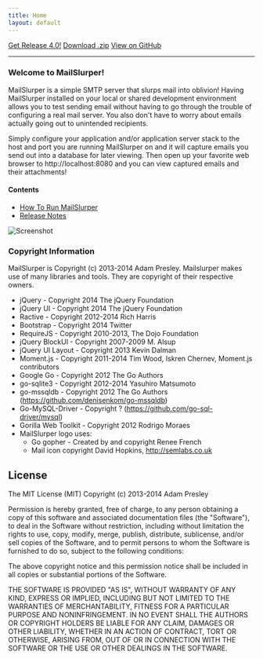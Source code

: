 ```yaml
---
title: Home
layout: default
---
```


<section id="downloads" class="clearfix">
	<a href="https://github.com/adampresley/mailslurper-go/releases/tag/4.0" id="download-zip" class="button"><span>Get Release 4.0!</span></a>
	<a href="https://github.com/adampresley/mailslurper-go/zipball/master" id="download-zip" class="button"><span>Download .zip</span></a>
	<a href="https://github.com/adampresley/mailslurper-go" id="view-on-github" class="button"><span>View on GitHub</span></a>
</section>

<hr />

### Welcome to MailSlurper!
MailSlurper is a simple SMTP server that slurps mail into oblivion! Having MailSlurper installed on your local
or shared development environment allows you to test sending email without having to go through the trouble
of configuring a real mail server. You also don't have to worry about emails actually going out to unintended
recipients.

Simply configure your application and/or application server stack to the host and port you are running
MailSlurper on and it will capture emails you send out into a database for later viewing. Then open
up your favorite web browser to http://localhost:8080 and you can view captured emails and their attachments!

#### Contents

* [How To Run MailSlurper](how-to-run.html)
* [Release Notes](release-notes.html)

![Screenshot](http://www.adampresley.com.s3.amazonaws.com/posts/mailslurper-4.0.png)


### Copyright Information
MailSlurper is Copyright (c) 2013-2014 Adam Presley. Mailslurper makes use of many libraries and tools.
They are copyright of their respective owners.

* jQuery - Copyright 2014 The jQuery Foundation
* jQuery UI - Copyright 2014 The jQuery Foundation
* Ractive - Copyright 2012-2014 Rich Harris
* Bootstrap - Copyright 2014 Twitter
* RequireJS - Copyright 2010-2013, The Dojo Foundation
* jQuery BlockUI - Copyright 2007-2009 M. Alsup
* jQuery UI Layout - Copyright 2013 Kevin Dalman
* Moment.js - Copyright 2011-2014 Tim Wood, Iskren Chernev, Moment.js contributors
* Google Go - Copyright 2012 The Go Authors
* go-sqlite3 - Copyright 2012-2014 Yasuhiro Matsumoto
* go-mssqldb - Copyright 2012 The Go Authors (https://github.com/denisenkom/go-mssqldb)
* Go-MySQL-Driver - Copyright ? (https://github.com/go-sql-driver/mysql)
* Gorilla Web Toolkit - Copyright 2012 Rodrigo Moraes
* MailSlurper logo uses:
	* Go gopher - Created by and copyright Renee French
	* Mail icon copyright David Hopkins, http://semlabs.co.uk

License
-------
The MIT License (MIT)
Copyright (c) 2013-2014 Adam Presley

Permission is hereby granted, free of charge, to any person obtaining a copy of this
software and associated documentation files (the "Software"), to deal in the Software
without restriction, including without limitation the rights to use, copy, modify,
merge, publish, distribute, sublicense, and/or sell copies of the Software, and to
permit persons to whom the Software is furnished to do so, subject to the following conditions:

The above copyright notice and this permission notice shall be included in all copies or
substantial portions of the Software.

THE SOFTWARE IS PROVIDED "AS IS", WITHOUT WARRANTY OF ANY KIND, EXPRESS OR IMPLIED,
INCLUDING BUT NOT LIMITED TO THE WARRANTIES OF MERCHANTABILITY, FITNESS FOR A PARTICULAR
PURPOSE AND NONINFRINGEMENT. IN NO EVENT SHALL THE AUTHORS OR COPYRIGHT HOLDERS BE LIABLE
FOR ANY CLAIM, DAMAGES OR OTHER LIABILITY, WHETHER IN AN ACTION OF CONTRACT, TORT OR OTHERWISE,
ARISING FROM, OUT OF OR IN CONNECTION WITH THE SOFTWARE OR THE USE OR OTHER DEALINGS IN THE SOFTWARE.